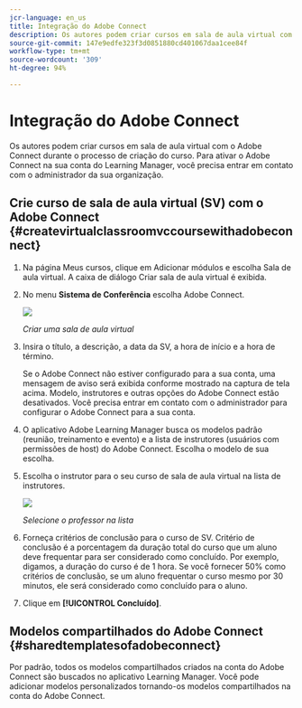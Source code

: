 ```yaml
---
jcr-language: en_us
title: Integração do Adobe Connect
description: Os autores podem criar cursos em sala de aula virtual com o Adobe Connect durante o processo de criação do curso. Para ativar o Adobe Connect na sua conta do Learning Manager, você precisa entrar em contato com o administrador da sua organização.
source-git-commit: 147e9edfe323f3d0851880cd401067daa1cee84f
workflow-type: tm+mt
source-wordcount: '309'
ht-degree: 94%

---
```




# Integração do Adobe Connect

Os autores podem criar cursos em sala de aula virtual com o Adobe Connect durante o processo de criação do curso. Para ativar o Adobe Connect na sua conta do Learning Manager, você precisa entrar em contato com o administrador da sua organização.

## Crie curso de sala de aula virtual (SV) com o Adobe Connect {#createvirtualclassroomvccoursewithadobeconnect}

1. Na página Meus cursos, clique em Adicionar módulos e escolha Sala de aula virtual. A caixa de diálogo Criar sala de aula virtual é exibida.
1. No menu **Sistema de Conferência** escolha Adobe Connect.

   ![](assets/create-vc-author.png)

   *Criar uma sala de aula virtual*

1. Insira o título, a descrição, a data da SV, a hora de início e a hora de término.

   Se o Adobe Connect não estiver configurado para a sua conta, uma mensagem de aviso será exibida conforme mostrado na captura de tela acima. Modelo, instrutores e outras opções do Adobe Connect estão desativados. Você precisa entrar em contato com o administrador para configurar o Adobe Connect para a sua conta.

1. O aplicativo Adobe Learning Manager busca os modelos padrão (reunião, treinamento e evento) e a lista de instrutores (usuários com permissões de host) do Adobe Connect. Escolha o modelo de sua escolha.
1. Escolha o instrutor para o seu curso de sala de aula virtual na lista de instrutores.

   ![](assets/instructors-list-author.png)

   *Selecione o professor na lista*

1. Forneça critérios de conclusão para o curso de SV. Critério de conclusão é a porcentagem da duração total do curso que um aluno deve frequentar para ser considerado como concluído. Por exemplo, digamos, a duração do curso é de 1 hora. Se você fornecer 50% como critérios de conclusão, se um aluno frequentar o curso mesmo por 30 minutos, ele será considerado como concluído para o aluno.
1. Clique em **[!UICONTROL Concluído]**.

## Modelos compartilhados do Adobe Connect {#sharedtemplatesofadobeconnect}

Por padrão, todos os modelos compartilhados criados na conta do Adobe Connect são buscados no aplicativo Learning Manager. Você pode adicionar modelos personalizados tornando-os modelos compartilhados na conta do Adobe Connect.
